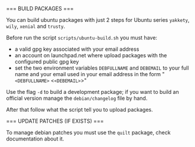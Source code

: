 === BUILD PACKAGES ===

You can build ubuntu packages with just 2 steps for Ubuntu series  `yakkety`, `wily`, `xenial` and  `trusty`.

Before run the script `scripts/ubuntu-build.sh` you must have:
 - a valid gpg key associated with your email address
 - an account on launchpad.net where upload packages with the configured public gpg key
 - set the two environment variables `DEBFULLNAME` and `DEBEMAIL` to your full name and your email used in your email address in the form "`<DEBFULLNAME>` <`<DEBEMAIL>`>"

Use the flag `-d` to build a development package; if you want to build an official version manage the `debian/changelog` file by hand.

After that follow what the script tell you to upload packages.

=== UPDATE PATCHES (IF EXISTS) ===

To manage debian patches you must use the `quilt` package, check documentation about it.

